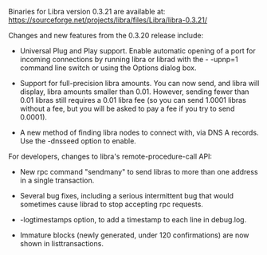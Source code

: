 Binaries for Libra version 0.3.21 are available at:
  https://sourceforge.net/projects/libra/files/Libra/libra-0.3.21/

Changes and new features from the 0.3.20 release include:

* Universal Plug and Play support.  Enable automatic opening of a port for incoming connections by running libra or librad with the - -upnp=1 command line switch or using the Options dialog box.

* Support for full-precision libra amounts.  You can now send, and libra will display, libra amounts smaller than 0.01.  However, sending fewer than 0.01 libras still requires a 0.01 libra fee (so you can send 1.0001 libras without a fee, but you will be asked to pay a fee if you try to send 0.0001).

* A new method of finding libra nodes to connect with, via DNS A records. Use the -dnsseed option to enable.

For developers, changes to libra's remote-procedure-call API:

* New rpc command "sendmany" to send libras to more than one address in a single transaction.

* Several bug fixes, including a serious intermittent bug that would sometimes cause librad to stop accepting rpc requests. 

* -logtimestamps option, to add a timestamp to each line in debug.log.

* Immature blocks (newly generated, under 120 confirmations) are now shown in listtransactions.
